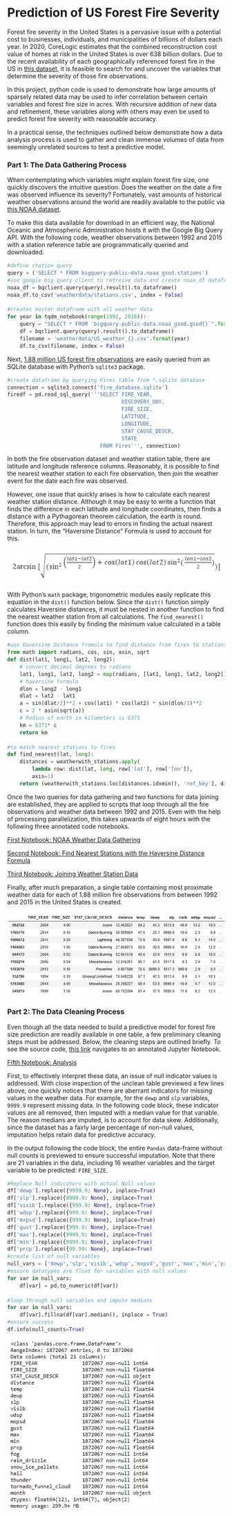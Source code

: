 # Prediction of US Forest Fire Severity

Forest fire severity in the United States is a pervasive issue with a potential cost to businesses, individuals, and municipalities of billions of dollars each year. In 2020, CoreLogic estimates that the combined reconstruction cost value of homes at risk in the United States is over 638 billion dollars. Due to the recent availability of each geographically referenced forest fire in the US in [this dataset](https://www.kaggle.com/rtatman/188-million-us-wildfires), it is feasible to search for and uncover the variables that determine the severity of those fire observations. 

In this project, python code is used to demonstrate how large amounts of sparsely related data may be used to infer correlation between certain variables and forest fire size in acres. With recursive addition of new data and refinement, these variables along with others may even be used to predict forest fire severity with reasonable accuracy.  

In a practical sense, the techniques outlined below demonstrate how a data analysis process is used to gather and clean immense volumes of data from seemingly unrelated sources to test a predictive model.

### Part 1: The Data Gathering Process

When contemplating which variables might explain forest fire size, one quickly discovers the intuitive question: Does the weather on the date a fire was observed influence its severity?  Fortunately, vast amounts of historical weather observations around the world are readily available to the public via [this NOAA dataset]( https://www.kaggle.com/noaa/gsod).

To make this data available for download in an efficient way, the National Oceanic and Atmospheric Administration hosts it with the Google Big Query API. With the following code, weather observations between 1992 and 2015 with a station reference table are programmatically queried and downloaded.

``` python
#define station query
query = ('SELECT * FROM bigquery-public-data.noaa_gsod.stations')
#use google big query client to retreive data and create noaa_df dataframe
noaa_df = bqclient.query(query).result().to_dataframe()
noaa_df.to_csv('weatherdata/stations.csv', index = False)

#creates master dataframe with all weather data
for year in tqdm_notebook(range(1992, 2016)):
    query = "SELECT * FROM `bigquery-public-data.noaa_gsod.gsod{}`".format(year)
    df = bqclient.query(query).result().to_dataframe()
    filename = 'weatherdata/US_weather_{}.csv'.format(year)
    df.to_csv(filename, index = False)
```

Next, [1.88 million US forest fire observations]( https://www.kaggle.com/rtatman/188-million-us-wildfires) are easily queried from an SQLite database with Python’s `sqlite3` package.

``` python
#create dataframe by querying Fires table from *.sqlite database
connection = sqlite3.connect('fire_database.sqlite')
firedf = pd.read_sql_query('''SELECT FIRE_YEAR,
                                     DISCOVERY_DOY,
                                     FIRE_SIZE,
                                     LATITUDE,
                                     LONGITUDE,
                                     STAT_CAUSE_DESCR,
                                     STATE
                              FROM Fires''', connection)
```

In both the fire observation dataset and weather station table, there are latitude and longitude reference columns. Reasonably, it is possible to find the nearest weather station to each fire observation, then join the weather event for the date each fire was observed. 

However, one issue that quickly arises is how to calculate each nearest weather station distance. Although it may be easy to write a function that finds the difference in each latitude and longitude coordinates, then finds a distance with a Pythagorean theorem calculation, the earth is round. Therefore, this approach may lead to errors in finding the actual nearest station. In turn, the “Haversine Distance” Formula is used to account for this.

![haversine distance formula](haversine_distance_formula.png)

With Python’s `math` package, trigonometric modules easily replicate this equation in the `dist()` function below. Since the `dist()` function simply calculates Haversine distances, it must be nested in another function to find the nearest weather station from all calculations. The `find_nearest()` function does this easily by finding the minimum value calculated in a table column.

``` python
#use Haversine Distance fromula to find distance from fires to stations
from math import radians, cos, sin, asin, sqrt
def dist(lat1, long1, lat2, long2):
    # convert decimal degrees to radians 
    lat1, long1, lat2, long2 = map(radians, [lat1, long1, lat2, long2])
    # haversine formula 
    dlon = long2 - long1 
    dlat = lat2 - lat1 
    a = sin(dlat/2)**2 + cos(lat1) * cos(lat2) * sin(dlon/2)**2
    c = 2 * asin(sqrt(a)) 
    # Radius of earth in kilometers is 6371
    km = 6371* c
    return km

#to match nearest stations to fires
def find_nearest(lat, long):
    distances = weatherwith_stations.apply(
        lambda row: dist(lat, long, row['lat'], row['lon']), 
        axis=1)
    return (weatherwith_stations.loc[distances.idxmin(), 'ref_key'], distances.min())
```

Once the two queries for data gathering and two functions for data joining are established, they are applied to scripts that loop through all the fire observations and weather data between 1992 and 2015. Even with the help of processing parallelization, this takes upwards of eight hours with the following three annotated code notebooks.

[First Notebook: NOAA Weather Data Gathering](https://github.com/Jeff-VA/Sample-Projects/blob/gh-pages/forest_fire_project/Step_1_NOAA_weather_data_gathering_notebook.ipynb)

[Second Notebook: Find Nearest Stations with the Haversine Distance Formula](https://github.com/Jeff-VA/Sample-Projects/blob/gh-pages/forest_fire_project/Step_2_Find_nearest_stations.ipynb)

[Third Notebook: Joining Weather Station Data](https://github.com/Jeff-VA/Sample-Projects/blob/gh-pages/forest_fire_project/Step_3_Join_stations_and_weather_data.ipynb)

Finally, after much preparation, a single table containing most proximate weather data for each of 1.88 million fire observations from between 1992 and 2015 in the United States is created.

![precleaning table output](precleaning_table.png)

### Part 2: The Data Cleaning Process

Even though all the data needed to build a predictive model for forest fire size prediction are readily available in one table, a few preliminary cleaning steps must be addressed.  Below, the cleaning steps are outlined briefly. To see the source code, [this link](‘https://github.com/Jeff-VA/Sample-Projects/blob/gh-pages/forest_fire_project/Step%204%20Data%20Cleaning%20and%20Preparation.ipynb’) navigates to an annotated Jupyter Notebook.

[Fifth Notebook: Analysis](https://github.com/Jeff-VA/Sample-Projects/blob/gh-pages/forest_fire_project/Step%205%20Analysis.ipynb)

First, to effectively interpret these data, an issue of null indicator values is addressed. With close inspection of the unclean table previewed a few lines above, one quickly notices that there are aberrant indicators for missing values in the weather data. For example, for the `dewp` and `slp` variables, `9999.9` represent missing data. In the following code block, these indicator values are all removed, then imputed with a median value for that variable.  The reason medians are imputed, is to account for data skew. Additionally, since the dataset has a fairly large percentage of non-null values, imputation helps retain data for predictive accuracy.

In the output following the code block, the entire `Pandas` data-frame without null counts is previewed to ensure successful imputation. Note that there are 21 variables in the data, including 16 weather variables and the target variable to be predicted: `FIRE_SIZE`. 

``` python
#Replace Null indicators with actual Null values
df['dewp'].replace({9999.9: None}, inplace=True)
df['slp'].replace({9999.9: None}, inplace=True)
df['visib'].replace({999.9: None}, inplace=True)
df['wdsp'].replace({999.9: None}, inplace=True)
df['mxpsd'].replace({999.9: None}, inplace=True)
df['gust'].replace({999.9: None}, inplace=True)
df['max'].replace({9999.9: None}, inplace=True)
df['min'].replace({9999.9: None}, inplace=True)
df['prcp'].replace({99.99: None}, inplace=True)
#create list of null variables
null_vars = ['dewp','slp','visib','wdsp','mxpsd','gust','max','min','prcp']
#ensure datatypes are float for variables with null values
for var in null_vars:
    df[var] = pd.to_numeric(df[var])
    
#loop through null variables and impute medians
for var in null_vars:
    df[var].fillna(df[var].median(), inplace = True)
#ensure success
df.info(null_counts=True)
```
![output from null imputation success](null_imputation_output.png)

``` python

```

